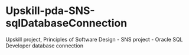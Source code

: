 # Upskill-pda-SNS-sqlDatabaseConnection
Upskill project, Principles of Software Design - SNS project - Oracle SQL Developer database connection
